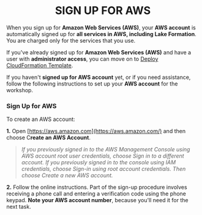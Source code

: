 <h1 id="toc_0" align="center">
SIGN UP FOR AWS
</h1>

When you sign up for **Amazon Web Services (AWS)**, your **AWS account** is automatically signed up for **all services in AWS, including Lake Formation**. You are charged only for the services that you use.

If you've already signed up for **Amazon Web Services (AWS)** and have a user with **administrator access**, you can move on to [Deploy CloudFormation Template](https://vfreitas23.github.io/aws-etl-ttt-workshop/00-PreSteps/SelfPaced/006-deploy-cfn/).

If you haven't **signed up for AWS account** yet, or if you need assistance, follow the following instructions to set up your **AWS account** for the workshop.

### Sign Up for AWS

To create an AWS account:

**1\.** Open [https://aws.amazon.com](https://aws.amazon.com/) and then choose C**reate an AWS Account**.  

> *If you previously signed in to the AWS Management Console using AWS account root user credentials, choose Sign in to a different account. If you previously signed in to the console using IAM credentials, choose Sign-in using root account credentials. Then choose Create a new AWS account.*


**2\.** Follow the online instructions. Part of the sign-up procedure involves receiving a phone call and entering a verification code using the phone keypad. **Note your AWS account number**, because you'll need it for the next task.
